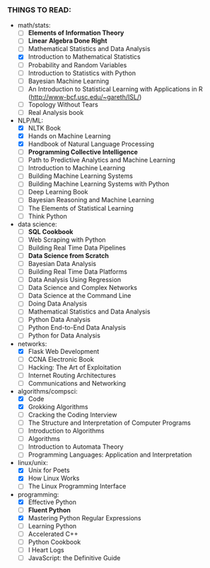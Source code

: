 ### THINGS TO READ:
- math/stats:
    - [ ] **Elements of Information Theory**
    - [ ] **Linear Algebra Done Right**
    - [ ] Mathematical Statistics and Data Analysis
    - [X] Introduction to Mathematical Statistics
    - [ ] Probability and Random Variables
    - [ ] Introduction to Statistics with Python
    - [ ] Bayesian Machine Learning
    - [ ] An Introduction to Statistical Learning with Applications in R (http://www-bcf.usc.edu/~gareth/ISL/)
    - [ ] Topology Without Tears
    - [ ] Real Analysis book
- NLP/ML:
    - [X] NLTK Book
    - [X] Hands on Machine Learning
    - [X] Handbook of Natural Language Processing
    - [ ] **Programming Collective Intelligence**
    - [ ] Path to Predictive Analytics and Machine Learning
    - [ ] Introduction to Machine Learning
    - [ ] Building Machine Learning Systems
    - [ ] Building Machine Learning Systems with Python
    - [ ] Deep Learning Book
    - [ ] Bayesian Reasoning and Machine Learning
    - [ ] The Elements of Statistical Learning
    - [ ] Think Python
- data science:
    - [ ] **SQL Cookbook**
    - [ ] Web Scraping with Python
    - [ ] Building Real Time Data Pipelines
    - [ ] **Data Science from Scratch**
    - [ ] Bayesian Data Analysis
    - [ ] Building Real Time Data Platforms
    - [ ] Data Analysis Using Regression
    - [ ] Data Science and Complex Networks
    - [ ] Data Science at the Command Line
    - [ ] Doing Data Analysis
    - [ ] Mathematical Statistics and Data Analysis
    - [ ] Python Data Analysis
    - [ ] Python End-to-End Data Analysis
    - [ ] Python for Data Analysis
- networks:
    - [X] Flask Web Development
    - [ ] CCNA Electronic Book
    - [ ] Hacking: The Art of Exploitation
    - [ ] Internet Routing Architectures
    - [ ] Communications and Networking
- algorithms/compsci:
    - [X] Code
    - [X] Grokking Algorithms
    - [ ] Cracking the Coding Interview
    - [ ] The Structure and Interpretation of Computer Programs
    - [ ] Introduction to Algorithms
    - [ ] Algorithms
    - [ ] Introduction to Automata Theory
    - [ ] Programming Languages: Application and Interpretation
- linux/unix:
    - [X] Unix for Poets
    - [X] How Linux Works
    - [ ] The Linux Programming Interface
- programming:
    - [X] Effective Python
    - [ ] **Fluent Python**
    - [X] Mastering Python Regular Expressions
    - [ ] Learning Python
    - [ ] Accelerated C++
    - [ ] Python Cookbook
    - [ ] I Heart Logs
    - [ ] JavaScript: the Definitive Guide 

